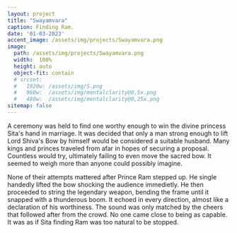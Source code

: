 ```yaml
---
layout: project
title: "Swayamvara"
caption: Finding Ram.
date: '01-03-2023'
accent_image: /assets/img/projects/Swayamvara.png   
image: 
  path: /assets/img/projects/Swayamvara.png
  width:  100%
  height: auto
  object-fit: contain
  # srcset: 
  #   1920w: /assets/img/S.png
  #   960w:  /assets/img/mentalclarity@0,5x.png
  #   480w:  /assets/img/mentalclarity@0,25x.png
sitemap: false
---
```


A ceremony was held to find one worthy enough to win the divine princess Sita's hand in marriage. It was decided that only a man strong enough to lift Lord Shiva's Bow by himself would be considered a suitable husband. 
Many kings and princes traveled from afar in hopes of securing a proposal. Countless would try, ultimately failing to even move the sacred bow. It seemed to weigh more than anyone could possibly imagine. 

None of their attempts mattered after Prince Ram stepped up. He single handedly lifted the bow shocking the audience immedietly. He then proceeded to string the legendary weapon, bending the frame until it snapped with a thunderous boom. It echoed in every direction, almost like a declaration of his worthiness. The sound was only matched by the cheers that followed after from the crowd. No one came close to being as capable. It was as if Sita finding Ram was too natural to be stopped.
